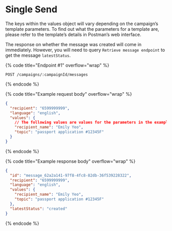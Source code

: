 # Single Send

The keys within the values object will vary depending on the campaign’s template parameters. To find out what the parameters for a template are, please refer to the template’s details in Postman’s web interface.

The response on whether the message was created will come in immediately. However, you will need to query `Retrieve message endpoint` to get the message `latestStatus`.

{% code title="Endpoint #1" overflow="wrap" %}
```
POST /campaigns/:campaignId/messages
```
{% endcode %}

{% code title="Example request body" overflow="wrap" %}
```json
{
  "recipient": "6599999999",
  "language": "english",
  "values": {
    // The following values are values for the parameters in the example template
    "recipient_name": "Emily Yeo",
    "topic": "passport application #12345F"
  }
}
```
{% endcode %}

{% code title="Example response body" overflow="wrap" %}
```json
{
  "id": "message_62a2a141-97f8-4fc8-82db-36f539228322",
  "recipient": "6599999999",
  "language": "english",
  "values": {
    "recipient_name": "Emily Yeo",
    "topic": "passport application #12345F"
  },
  "latestStatus": "created"
}
```
{% endcode %}
